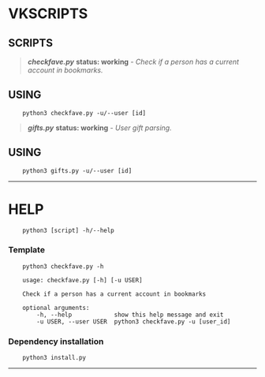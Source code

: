# VKSCRIPTS


## SCRIPTS
> ***checkfave.py*** **status: working** - *Check if a person has a current account in bookmarks.*

## USING
~~~
    python3 checkfave.py -u/--user [id]
~~~

> ***gifts.py*** **status: working** - *User gift parsing.*

## USING
~~~
    python3 gifts.py -u/--user [id]
~~~
---

# HELP

~~~
    python3 [script] -h/--help
~~~

### Template

~~~
    python3 checkfave.py -h
~~~

~~~
    usage: checkfave.py [-h] [-u USER]

    Check if a person has a current account in bookmarks

    optional arguments:
        -h, --help            show this help message and exit
        -u USER, --user USER  python3 checkfave.py -u [user_id]
~~~


### Dependency installation

~~~
    python3 install.py
~~~

---